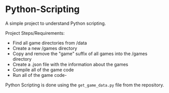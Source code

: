 # Python-Scripting

A simple project to understand Python scripting.

Project Steps/Requirements:

- Find all game directories from /data
- Create a new /games directory 
- Copy and remove the "game" suffix of all games into the /games directory
- Create a .json file with the information about the games
- Compile all of the game code 
- Run all of the game code-

Python Scripting is done using the `get_game_data.py` file from the repository.